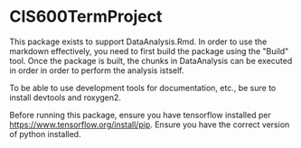 # CIS600TermProject

This package exists to support DataAnalysis.Rmd. In order to use the markdown
effectively, you need to first build the package using the "Build" tool. Once
the package is built, the chunks in DataAnalysis can be executed in order in 
order to perform the analysis istself.

To be able to use development tools for documentation, etc., be sure to install
devtools and roxygen2.

Before running this package, ensure you have tensorflow installed per 
https://www.tensorflow.org/install/pip. Ensure you have the correct version of
python installed.